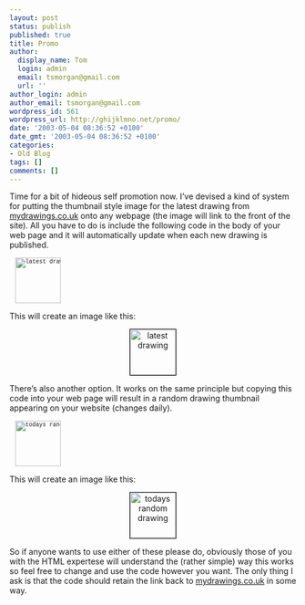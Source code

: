 ```yaml
---
layout: post
status: publish
published: true
title: Promo
author:
  display_name: Tom
  login: admin
  email: tsmorgan@gmail.com
  url: ''
author_login: admin
author_email: tsmorgan@gmail.com
wordpress_id: 561
wordpress_url: http://ghijklmno.net/promo/
date: '2003-05-04 08:36:52 +0100'
date_gmt: '2003-05-04 08:36:52 +0100'
categories:
- Old Blog
tags: []
comments: []
---
```

<!-- more -->

<p>Time for a bit of hideous self promotion now. I&#8217;ve devised a kind of system for putting the thumbnail style image for the latest drawing from <a href="http://mydrawings.co.uk/">mydrawings.co.uk</a> onto any webpage (the image will link to the front of the site). All you have to do is include the following code in the body of your web page and it will automatically update when each new drawing is published.</p>

<p class="firstpar">
<pre style="margin:10px;font:10px courier new; color:black; text-align:left;"><a href="http://mydrawings.co.uk/"><img src="http://mydrawings.co.uk/images/latest.php" width="80" height="80" alt="latest drawing" border="0" /></a></pre></p>

<p class="firstpar">This will create an image like this:<center><a href="http://mydrawings.co.uk/" ><img src="http://mydrawings.co.uk/images/latest.php" width="80" height="80" alt="latest drawing" border="0" style="border:1px solid black"/></a></center></p>

<p class="firstpar">There&#8217;s also another option. It works on the same principle but copying this code into your web page will result in a random drawing thumbnail appearing on your website (changes daily).</p>

<p class="firstpar" >
<pre style="margin:10px;font:10px courier new; color:black; text-align:left;"><a href="http://mydrawings.co.uk/images/randaily.php?page=go"><img src="http://mydrawings.co.uk/images/randaily.php" width="80" height="80" alt="todays random drawing" border="0" /></a></pre></p>

<p class="firstpar">This will create an image like this:<center><a href="http://mydrawings.co.uk/images/randaily.php?page=go" ><img src="http://mydrawings.co.uk/images/randaily.php" width="80" height="80" alt="todays random drawing" border="0" style="border:1px solid black"/></a></center></p>

<p class="firstpar">So if anyone wants to use either of these please do, obviously those of you with the HTML expertese will understand the (rather simple) way this works so feel free to change and use the code however you want. The only thing I ask is that the code should retain the link back to <a href="http://mydrawings.co.uk/">mydrawings.co.uk</a> in some way.</p>

